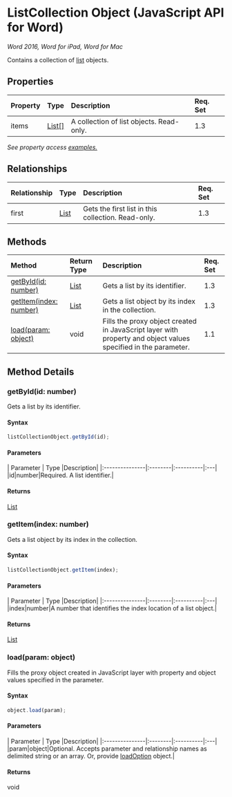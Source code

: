 # ListCollection Object (JavaScript API for Word)

_Word 2016, Word for iPad, Word for Mac_

Contains a collection of [list](list.md) objects.

## Properties

| Property	   | Type	|Description| Req. Set|
|:---------------|:--------|:----------|:----|
|items|[List[]](list.md)|A collection of list objects. Read-only.|1.3||

_See property access [examples.](#property-access-examples)_

## Relationships
| Relationship | Type	|Description| Req. Set|
|:---------------|:--------|:----------|:----|
|first|[List](list.md)|Gets the first list in this collection. Read-only.|1.3||

## Methods

| Method		   | Return Type	|Description| Req. Set|
|:---------------|:--------|:----------|:----|
|[getById(id: number)](#getbyidid-number)|[List](list.md)|Gets a list by its identifier.|1.3|
|[getItem(index: number)](#getitemindex-number)|[List](list.md)|Gets a list object by its index in the collection.|1.3|
|[load(param: object)](#loadparam-object)|void|Fills the proxy object created in JavaScript layer with property and object values specified in the parameter.|1.1|

## Method Details


### getById(id: number)
Gets a list by its identifier.

#### Syntax
```js
listCollectionObject.getById(id);
```

#### Parameters
| Parameter	   | Type	|Description|
|:---------------|:--------|:----------|:---|
|id|number|Required. A list identifier.|

#### Returns
[List](list.md)

### getItem(index: number)
Gets a list object by its index in the collection.

#### Syntax
```js
listCollectionObject.getItem(index);
```

#### Parameters
| Parameter	   | Type	|Description|
|:---------------|:--------|:----------|:---|
|index|number|A number that identifies the index location of a list object.|

#### Returns
[List](list.md)

### load(param: object)
Fills the proxy object created in JavaScript layer with property and object values specified in the parameter.

#### Syntax
```js
object.load(param);
```

#### Parameters
| Parameter	   | Type	|Description|
|:---------------|:--------|:----------|:---|
|param|object|Optional. Accepts parameter and relationship names as delimited string or an array. Or, provide [loadOption](loadoption.md) object.|

#### Returns
void
